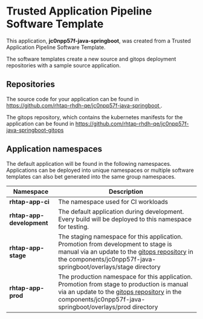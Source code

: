 # Trusted Application Pipeline Software Template

This application, **jc0npp57f-java-springboot**, was created from a Trusted Application Pipeline Software Template.

The software templates create a new source and gitops deployment repositories with a sample source application. 

## Repositories

The source code for your application can be found in [https://github.com/rhtap-rhdh-qe/jc0npp57f-java-springboot ](https://github.com/rhtap-rhdh-qe/jc0npp57f-java-springboot ).
 
The gitops repository, which contains the kubernetes manifests for the application can be found in 
[https://github.com/rhtap-rhdh-qe/jc0npp57f-java-springboot-gitops ](https://github.com/rhtap-rhdh-qe/jc0npp57f-java-springboot-gitops ) 

## Application namespaces 

The default application will be found in the following namespaces. Applications can be deployed into unique namespaces or multiple software templates can also bet generated into the same group namespaces.  

|  Namespace   |  Description   |  
| -------- | -------- |
| **rhtap-app-ci** | The namespace used for CI workloads |
| **rhtap-app-development** | The default application during development. Every build will be deployed to this namespace for testing. |
| **rhtap-app-stage** | The staging namespace for this application. Promotion from development to stage is manual via an update to the [gitops repository](https://github.com/rhtap-rhdh-qe/jc0npp57f-java-springboot-gitops ) in the components/jc0npp57f-java-springboot/overlays/stage directory |
| **rhtap-app-prod** | The production namespace for this application. Promotion from stage to production is manual via an update to the [gitops repository](https://github.com/rhtap-rhdh-qe/jc0npp57f-java-springboot-gitops ) in the components/jc0npp57f-java-springboot/overlays/prod directory |